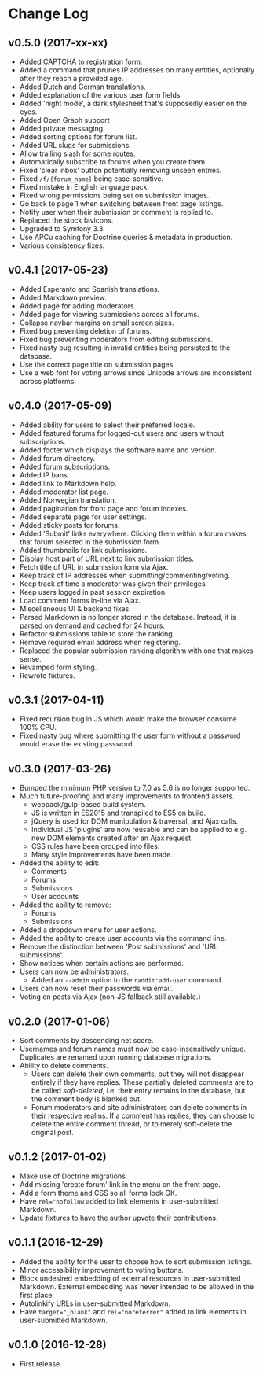 # Change Log

## v0.5.0 (2017-xx-xx)

* Added CAPTCHA to registration form.
* Added a command that prunes IP addresses on many entities, optionally after
  they reach a provided age.
* Added Dutch and German translations.
* Added explanation of the various user form fields.
* Added 'night mode', a dark stylesheet that's supposedly easier on the eyes.
* Added Open Graph support 
* Added private messaging.
* Added sorting options for forum list.
* Added URL slugs for submissions.
* Allow trailing slash for some routes.
* Automatically subscribe to forums when you create them.
* Fixed 'clear inbox' button potentially removing unseen entries.
* Fixed `/f/{forum_name}` being case-sensitive.
* Fixed mistake in English language pack.
* Fixed wrong permissions being set on submission images.
* Go back to page 1 when switching between front page listings.
* Notify user when their submission or comment is replied to.
* Replaced the stock favicons.
* Upgraded to Symfony 3.3.
* Use APCu caching for Doctrine queries & metadata in production.
* Various consistency fixes.

## v0.4.1 (2017-05-23)

* Added Esperanto and Spanish translations.
* Added Markdown preview.
* Added page for adding moderators.
* Added page for viewing submissions across all forums.
* Collapse navbar margins on small screen sizes.
* Fixed bug preventing deletion of forums.
* Fixed bug preventing moderators from editing submissions.
* Fixed nasty bug resulting in invalid entities being persisted to the database.
* Use the correct page title on submission pages.
* Use a web font for voting arrows since Unicode arrows are inconsistent across
  platforms.

## v0.4.0 (2017-05-09)

* Added ability for users to select their preferred locale.
* Added featured forums for logged-out users and users without subscriptions.
* Added footer which displays the software name and version.
* Added forum directory.
* Added forum subscriptions.
* Added IP bans.
* Added link to Markdown help.
* Added moderator list page.
* Added Norwegian translation.
* Added pagination for front page and forum indexes.
* Added separate page for user settings.
* Added sticky posts for forums.
* Added 'Submit' links everywhere. Clicking them within a forum makes that forum
  selected in the submission form.
* Added thumbnails for link submissions.
* Display host part of URL next to link submission titles.
* Fetch title of URL in submission form via Ajax.
* Keep track of IP addresses when submitting/commenting/voting.
* Keep track of time a moderator was given their privileges.
* Keep users logged in past session expiration.
* Load comment forms in-line via Ajax.
* Miscellaneous UI & backend fixes.
* Parsed Markdown is no longer stored in the database. Instead, it is parsed on
  demand and cached for 24 hours.
* Refactor submissions table to store the ranking.
* Remove required email address when registering.
* Replaced the popular submission ranking algorithm with one that makes sense.
* Revamped form styling.
* Rewrote fixtures.

## v0.3.1 (2017-04-11)

* Fixed recursion bug in JS which would make the browser consume 100% CPU.
* Fixed nasty bug where submitting the user form without a password would erase
  the existing password.

## v0.3.0 (2017-03-26)

* Bumped the minimum PHP version to 7.0 as 5.6 is no longer supported.
* Much future-proofing and many improvements to frontend assets.
    * webpack/gulp-based build system.
    * JS is written in ES2015 and transpiled to ES5 on build.
    * jQuery is used for DOM manipulation & traversal, and Ajax calls.
    * Individual JS 'plugins' are now reusable and can be applied to e.g. new
      DOM elements created after an Ajax request.
    * CSS rules have been grouped into files.
    * Many style improvements have been made.
* Added the ability to edit:
    * Comments
    * Forums
    * Submissions
    * User accounts
* Added the ability to remove:
    * Forums
    * Submissions
* Added a dropdown menu for user actions.
* Added the ability to create user accounts via the command line.
* Remove the distinction between 'Post submissions' and 'URL submissions'.
* Show notices when certain actions are performed.
* Users can now be administrators.
    * Added an `--admin` option to the `raddit:add-user` command.
* Users can now reset their passwords via email.
* Voting on posts via Ajax (non-JS fallback still available.)

## v0.2.0 (2017-01-06)

* Sort comments by descending net score.
* Usernames and forum names must now be case-insensitively unique. Duplicates
  are renamed upon running database migrations.
* Ability to delete comments.
    * Users can delete their own comments, but they will not disappear entirely
      if they have replies. These partially deleted comments are to be called
      *soft-deleted*, i.e. their entry remains in the database, but the comment
      body is blanked out.
    * Forum moderators and site administrators can delete comments in their
      respective realms. If a comment has replies, they can choose to delete the
      entire comment thread, or to merely soft-delete the original post.

## v0.1.2 (2017-01-02)

* Make use of Doctrine migrations.
* Add missing 'create forum' link in the menu on the front page.
* Add a form theme and CSS so all forms look OK.
* Have `rel="nofollow` added to link elements in user-submitted Markdown.
* Update fixtures to have the author upvote their contributions.

## v0.1.1 (2016-12-29)

* Added the ability for the user to choose how to sort submission listings.
* Minor accessibility improvement to voting buttons.
* Block undesired embedding of external resources in user-submitted Markdown.
  External embedding was never intended to be allowed in the first place.
* Autolinkify URLs in user-submitted Markdown.
* Have `target="_blank"` and `rel="noreferrer"` added to link elements in
  user-submitted Markdown.

## v0.1.0 (2016-12-28)

* First release.
